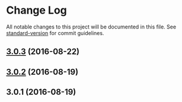 # Change Log

All notable changes to this project will be documented in this file. See [standard-version](https://github.com/conventional-changelog/standard-version) for commit guidelines.

<a name="3.0.3"></a>
## [3.0.3](https://github.com/flohdot/cz-test/compare/v3.0.2...v3.0.3) (2016-08-22)



<a name="3.0.2"></a>
## [3.0.2](https://github.com/flohdot/cz-test/compare/v3.0.1...v3.0.2) (2016-08-19)



<a name="3.0.1"></a>
## 3.0.1 (2016-08-19)
